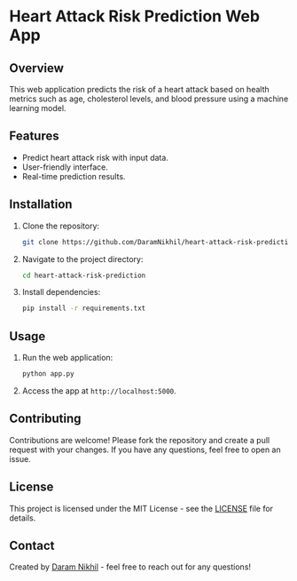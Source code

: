 # Heart Attack Risk Prediction Web App

## Overview
This web application predicts the risk of a heart attack based on health metrics such as age, cholesterol levels, and blood pressure using a machine learning model.

## Features
- Predict heart attack risk with input data.
- User-friendly interface.
- Real-time prediction results.

## Installation
1. Clone the repository:
    ```bash
    git clone https://github.com/DaramNikhil/heart-attack-risk-prediction.git
    ```
2. Navigate to the project directory:
    ```bash
    cd heart-attack-risk-prediction
    ```
3. Install dependencies:
    ```bash
    pip install -r requirements.txt
    ```

## Usage
1. Run the web application:
    ```bash
    python app.py
    ```
2. Access the app at `http://localhost:5000`.

## Contributing
Contributions are welcome! Please fork the repository and create a pull request with your changes. If you have any questions, feel free to open an issue.

## License
This project is licensed under the MIT License - see the [LICENSE](LICENSE) file for details.

## Contact
Created by [Daram Nikhil](https://github.com/DaramNikhil) - feel free to reach out for any questions!
